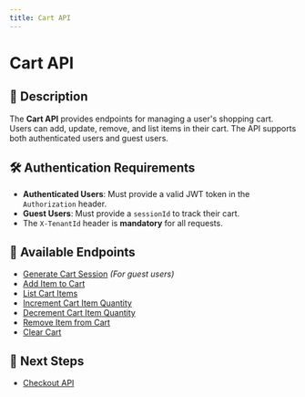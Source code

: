 ```yaml
---
title: Cart API
---
```


# Cart API

## 📌 Description
The **Cart API** provides endpoints for managing a user's shopping cart. Users can add, update, remove, and list items in their cart. The API supports both authenticated users and guest users.

## 🛠️ Authentication Requirements
- **Authenticated Users**: Must provide a valid JWT token in the `Authorization` header.
- **Guest Users**: Must provide a `sessionId` to track their cart.
- The `X-TenantId` header is **mandatory** for all requests.

## 🔗 Available Endpoints
- [Generate Cart Session](./generate-cart-session-id.md) *(For guest users)*
- [Add Item to Cart](./add-item-to-cart.md)
- [List Cart Items](./list-cart-items.md)
- [Increment Cart Item Quantity](./increment-cart-item.md)
- [Decrement Cart Item Quantity](./decrement-cart-item.md)
- [Remove Item from Cart](./remove-cart-item.md)
- [Clear Cart](./clear-cart.md)

## 🔗 Next Steps
- [Checkout API](./checkout.md)